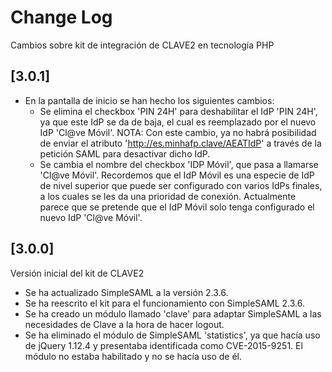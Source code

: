 # Change Log
Cambios sobre kit de integración de CLAVE2 en tecnología PHP

## [3.0.1]
- En la pantalla de inicio se han hecho los siguientes cambios:
   - Se elimina el checkbox 'PIN 24H' para deshabilitar el IdP 'PIN 24H', ya que este IdP se da de baja, el cual es reemplazado por el nuevo IdP 'Cl@ve Móvil'. NOTA: Con este cambio, ya no habrá posibilidad de enviar el atributo 'http://es.minhafp.clave/AEATIdP' a través de la petición SAML para desactivar dicho IdP.
   - Se cambia el nombre del checkbox 'IDP Móvil', que pasa a llamarse 'Cl@ve Móvil'. Recordemos que el IdP Móvil es una especie de IdP de nivel superior que puede ser configurado con varios IdPs finales, a los cuales se les da una prioridad de conexión. Actualmente parece que se pretende que el IdP Móvil solo tenga configurado el nuevo IdP 'Cl@ve Móvil'.

## [3.0.0]
Versión inicial del kit de CLAVE2
- Se ha actualizado SimpleSAML a la versión 2.3.6.
- Se ha reescrito el kit para el funcionamiento con SimpleSAML 2.3.6.
- Se ha creado un módulo llamado 'clave' para adaptar SimpleSAML a las necesidades de Clave a la hora de hacer logout.
- Se ha eliminado el módulo de SimpleSAML 'statistics', ya que hacía uso de jQuery 1.12.4 y presentaba identificada como CVE-2015-9251. El módulo no estaba habilitado y no se hacía uso de él.

